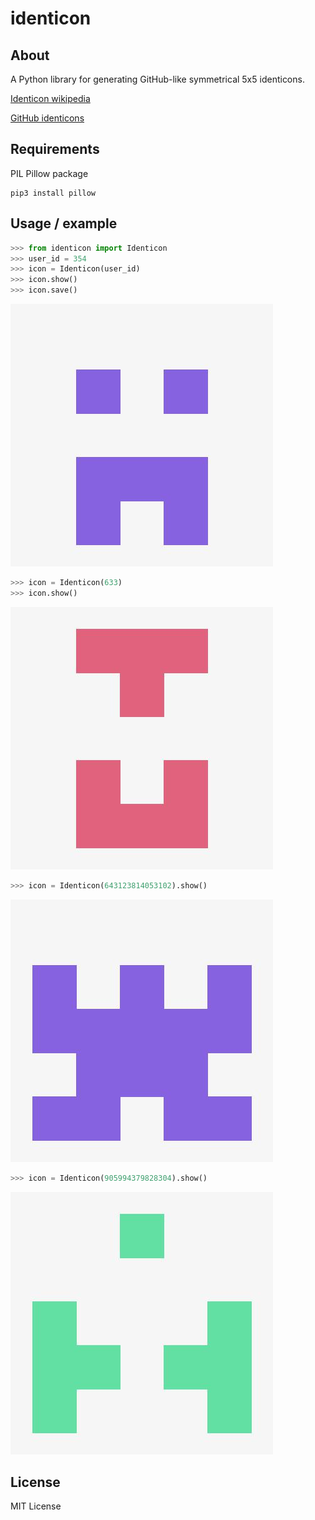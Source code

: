 # identicon

## About

A Python library for generating GitHub-like symmetrical 5x5 identicons.

[Identicon wikipedia](https://en.wikipedia.org/wiki/Identicon)

[GitHub identicons](https://github.com/blog/1586-identicons)

## Requirements
PIL Pillow package
```
pip3 install pillow
```

## Usage / example

```Python
>>> from identicon import Identicon
>>> user_id = 354
>>> icon = Identicon(user_id)
>>> icon.show()
>>> icon.save()
```
![Result identicon](https://github.com/BarnabasMarkus/identicon/blob/master/examples/354.jpg)

```Python
>>> icon = Identicon(633)
>>> icon.show()
```
![Result identicon](https://github.com/BarnabasMarkus/identicon/blob/master/examples/633.jpg)

```Python
>>> icon = Identicon(643123814053102).show()
```
![Result identicon](https://github.com/BarnabasMarkus/identicon/blob/master/examples/643123814053102.jpg)

```Python
>>> icon = Identicon(905994379828304).show()
```
![Result identicon](https://github.com/BarnabasMarkus/identicon/blob/master/examples/905994379828304.jpg)

## License
MIT License
